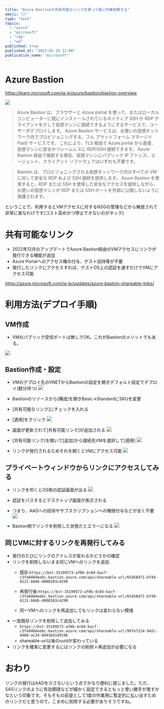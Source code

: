 ```yaml
---
title: "Azure Bastionの共有可能なリンクを使って楽に作業依頼する"
emoji: "🏯"
type: "tech"
topics:
  - "azure"
  - "microsoft"
  - "rdp"
  - "vm"
published: true
published_at: "2023-01-19 12:00"
publication_name: "microsoft"
---
```


# Azure Bastion
https://learn.microsoft.com/ja-jp/azure/bastion/bastion-overview

![](https://storage.googleapis.com/zenn-user-upload/7b1124ad79ed-20230119.png)
> Azure Bastion は、ブラウザーと Azure portal を使って、またはローカル コンピューターに既にインストールされているネイティブ SSH か RDP クライアントを介して仮想マシンに接続できるようにするサービスで、ユーザーがデプロイします。 Azure Bastion サービスは、お使いの仮想ネットワーク内でプロビジョニングする、フル プラットフォーム マネージド PaaS サービスです。 これにより、TLS 経由で Azure portal から直接、仮想マシンに安全かつシームレスに RDP/SSH 接続できます。 Azure Bastion 経由で接続する場合、仮想マシンにパブリック IP アドレス、エージェント、クライアント ソフトウェアはいずれも不要です。

>Bastion は、プロビジョニングされる仮想ネットワーク内のすべての VM に対して安全な RDP および SSH 接続を提供します。 Azure Bastion を使用すると、RDP または SSH を使用した安全なアクセスを提供しながら、お使いの仮想マシンが RDP または SSH ポートを外部に公開しないように保護されます。

ということで、利用するとVMアクセスに対するNSGの管理などから解放されて非常に楽なわけです(コスト高めかつ停止できないのがネック)

# 共有可能なリンク

- 2022年12月のアップデートでAzure Bastion経由のVMアクセスにリンクが発行できる機能が追加
- Azure Portalへのアクセス権の付与、ゲスト招待等が不要
- 発行したリンクにアクセスすれば、ゲストOS上の認証を通すだけでVMにアクセス可能

https://azure.microsoft.com/ja-jp/updates/azure-bastion-shareable-links/

# 利用方法(デプロイ手順)
## VM作成
- VMのパブリック受信ポートは無しでOK。これがBastionのメリットでもある。

![](https://storage.googleapis.com/zenn-user-upload/28e9a9992876-20230119.png)

## Bastion作成・設定
- VMのデプロイ先のVNETからBastionの設定を開きデフォルト設定でデプロイ(数分待つ)
![](https://storage.googleapis.com/zenn-user-upload/001355bd4c25-20230119.png)

- Bastionのリソースから[構成]を開きBasic->StandardにSKUを変更
- [共有可能なリンク]にチェックを入れる
- [適用]をクリック
![](https://storage.googleapis.com/zenn-user-upload/ecbd1a35ed15-20230119.png)

- 画面が更新されて[共有可能リンク]が追加される
![](https://storage.googleapis.com/zenn-user-upload/f25a8f055a3f-20230119.png)

- [共有可能リンク]を開いて[追加]から接続先VMを選択して[適用]
![](https://storage.googleapis.com/zenn-user-upload/f2145bd0b8e5-20230119.png)
- リンクが発行されるためそれを開くとVMにアクセス可能
![](https://storage.googleapis.com/zenn-user-upload/f1cb08558963-20230119.png)

## プライベートウィンドウからリンクにアクセスしてみる
- リンクを叩くとOS側の認証画面が出る
![](https://storage.googleapis.com/zenn-user-upload/26700a374f25-20230119.png)

- 認証をパスするとデスクトップ画面が表示される
- つまり、AADへの招待やサブスクリプションへの権限付与などが全く不要
![](https://storage.googleapis.com/zenn-user-upload/1cc1de0a0c50-20230119.png)

- Bastion側でリンクを削除した状態だとエラーになる
![](https://storage.googleapis.com/zenn-user-upload/d5cfe5b38d94-20230119.png)

## 同じVMに対するリンクを再発行してみる
- 発行のたびにリンクのアドレスが変わるかどうかの確認
- リンクを削除しないまま同じVMへのリンクを追加
	- 既存:`https://bst-35199573-af0b-4c84-bacf-c3fa0484eebc.bastion.azure.com/api/shareable-url/65d58d71-bf49-4121-b84b-d000103c4299`
	- 再発行後:`https://bst-35199573-af0b-4c84-bacf-c3fa0484eebc.bastion.azure.com/api/shareable-url/65d58d71-bf49-4121-b84b-d000103c4299`

	- 同一VMへのリンクを再追加してもリンクは変わらない模様
- 一度既存リンクを削除して追加してみる
	- `https://bst-35199573-af0b-4c84-bacf-c3fa0484eebc.bastion.azure.com/api/shareable-url/997e7214-942c-4d68-ac24-b041b41d919b`
	- shareable-url以後のuuidが変わっている
- リンクを確実に変更するにはリンクの削除＋再追加が必要になる


# おわり
リンクの発行はAADを介さないという点でかなり便利に感じました。ただ、SASリンクのように有効期限などが細かく設定できるともっと使い勝手が増すかなという印象です。そもそもの前提として1度の作業用に暫定的に払い出すためのリンクだと思うので、こまめに削除する必要がありそうですね。